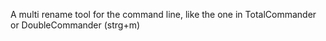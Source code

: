 A multi rename tool for the command line, 
like the one in TotalCommander or DoubleCommander (strg+m)